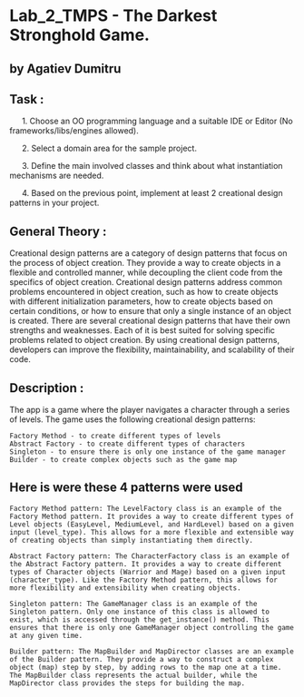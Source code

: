 # Lab_2_TMPS - The Darkest Stronghold Game.
## by Agatiev Dumitru

## Task : 
    1. Choose an OO programming language and a suitable IDE or Editor (No frameworks/libs/engines allowed).

    2. Select a domain area for the sample project.

    3. Define the main involved classes and think about what instantiation mechanisms are needed.

    4. Based on the previous point, implement at least 2 creational design patterns in your project.

## General Theory : 
Creational design patterns are a category of design patterns that focus on the process of object creation. They provide a way to create objects in a flexible and controlled manner, while decoupling the client code from the specifics of object creation. Creational design patterns address common problems encountered in object creation, such as how to create objects with different initialization parameters, how to create objects based on certain conditions, or how to ensure that only a single instance of an object is created. There are several creational design patterns that have their own strengths and weaknesses. Each of it is best suited for solving specific problems related to object creation. By using creational design patterns, developers can improve the flexibility, maintainability, and scalability of their code.

## Description :
The app is a game where the player navigates a character through a series of levels. The game uses the following creational design patterns:

    Factory Method - to create different types of levels
    Abstract Factory - to create different types of characters
    Singleton - to ensure there is only one instance of the game manager
    Builder - to create complex objects such as the game map

## Here is were these 4 patterns were used
    Factory Method pattern: The LevelFactory class is an example of the Factory Method pattern. It provides a way to create different types of Level objects (EasyLevel, MediumLevel, and HardLevel) based on a given input (level_type). This allows for a more flexible and extensible way of creating objects than simply instantiating them directly.

    Abstract Factory pattern: The CharacterFactory class is an example of the Abstract Factory pattern. It provides a way to create different types of Character objects (Warrior and Mage) based on a given input (character_type). Like the Factory Method pattern, this allows for more flexibility and extensibility when creating objects.

    Singleton pattern: The GameManager class is an example of the Singleton pattern. Only one instance of this class is allowed to exist, which is accessed through the get_instance() method. This ensures that there is only one GameManager object controlling the game at any given time.

    Builder pattern: The MapBuilder and MapDirector classes are an example of the Builder pattern. They provide a way to construct a complex object (map) step by step, by adding rows to the map one at a time. The MapBuilder class represents the actual builder, while the MapDirector class provides the steps for building the map.
